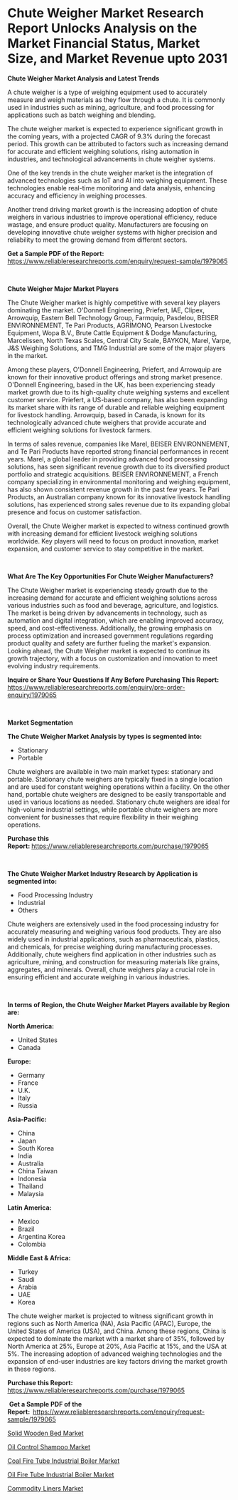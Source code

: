 <p><h1>Chute Weigher Market Research Report Unlocks Analysis on the Market Financial Status, Market Size, and Market Revenue upto 2031</h1></p><p><strong>Chute Weigher Market Analysis and Latest Trends</strong></p>
<p><p>A chute weigher is a type of weighing equipment used to accurately measure and weigh materials as they flow through a chute. It is commonly used in industries such as mining, agriculture, and food processing for applications such as batch weighing and blending.</p><p>The chute weigher market is expected to experience significant growth in the coming years, with a projected CAGR of 9.3% during the forecast period. This growth can be attributed to factors such as increasing demand for accurate and efficient weighing solutions, rising automation in industries, and technological advancements in chute weigher systems.</p><p>One of the key trends in the chute weigher market is the integration of advanced technologies such as IoT and AI into weighing equipment. These technologies enable real-time monitoring and data analysis, enhancing accuracy and efficiency in weighing processes.</p><p>Another trend driving market growth is the increasing adoption of chute weighers in various industries to improve operational efficiency, reduce wastage, and ensure product quality. Manufacturers are focusing on developing innovative chute weigher systems with higher precision and reliability to meet the growing demand from different sectors.</p></p>
<p><strong>Get a Sample PDF of the Report:&nbsp;</strong> <a href="https://www.reliableresearchreports.com/enquiry/request-sample/1979065">https://www.reliableresearchreports.com/enquiry/request-sample/1979065</a></p>
<p>&nbsp;</p>
<p><strong>Chute Weigher Major Market Players</strong></p>
<p><p>The Chute Weigher market is highly competitive with several key players dominating the market. O'Donnell Engineering, Priefert, IAE, Clipex, Arrowquip, Eastern Bell Technology Group, Farmquip, Pasdelou, BEISER ENVIRONNEMENT, Te Pari Products, AGRİMONO, Pearson Livestocke Equipment, Wopa B.V., Brute Cattle Equipment & Dodge Manufacturing, Marcelissen, North Texas Scales, Central City Scale, BAYKON, Marel, Varpe, J&S Weighing Solutions, and TMG Industrial are some of the major players in the market.</p><p>Among these players, O'Donnell Engineering, Priefert, and Arrowquip are known for their innovative product offerings and strong market presence. O'Donnell Engineering, based in the UK, has been experiencing steady market growth due to its high-quality chute weighing systems and excellent customer service. Priefert, a US-based company, has also been expanding its market share with its range of durable and reliable weighing equipment for livestock handling. Arrowquip, based in Canada, is known for its technologically advanced chute weighers that provide accurate and efficient weighing solutions for livestock farmers.</p><p>In terms of sales revenue, companies like Marel, BEISER ENVIRONNEMENT, and Te Pari Products have reported strong financial performances in recent years. Marel, a global leader in providing advanced food processing solutions, has seen significant revenue growth due to its diversified product portfolio and strategic acquisitions. BEISER ENVIRONNEMENT, a French company specializing in environmental monitoring and weighing equipment, has also shown consistent revenue growth in the past few years. Te Pari Products, an Australian company known for its innovative livestock handling solutions, has experienced strong sales revenue due to its expanding global presence and focus on customer satisfaction. </p><p>Overall, the Chute Weigher market is expected to witness continued growth with increasing demand for efficient livestock weighing solutions worldwide. Key players will need to focus on product innovation, market expansion, and customer service to stay competitive in the market.</p></p>
<p>&nbsp;</p>
<p><strong>What Are The Key Opportunities For Chute Weigher Manufacturers?</strong></p>
<p><p>The Chute Weigher market is experiencing steady growth due to the increasing demand for accurate and efficient weighing solutions across various industries such as food and beverage, agriculture, and logistics. The market is being driven by advancements in technology, such as automation and digital integration, which are enabling improved accuracy, speed, and cost-effectiveness. Additionally, the growing emphasis on process optimization and increased government regulations regarding product quality and safety are further fueling the market's expansion. Looking ahead, the Chute Weigher market is expected to continue its growth trajectory, with a focus on customization and innovation to meet evolving industry requirements.</p></p>
<p><strong>Inquire or Share Your Questions If Any Before Purchasing This Report:</strong> <a href="https://www.reliableresearchreports.com/enquiry/pre-order-enquiry/1979065">https://www.reliableresearchreports.com/enquiry/pre-order-enquiry/1979065</a></p>
<p>&nbsp;</p>
<p><strong>Market Segmentation</strong></p>
<p><strong>The Chute Weigher Market Analysis by types is segmented into:</strong></p>
<p><ul><li>Stationary</li><li>Portable</li></ul></p>
<p><p>Chute weighers are available in two main market types: stationary and portable. Stationary chute weighers are typically fixed in a single location and are used for constant weighing operations within a facility. On the other hand, portable chute weighers are designed to be easily transportable and used in various locations as needed. Stationary chute weighers are ideal for high-volume industrial settings, while portable chute weighers are more convenient for businesses that require flexibility in their weighing operations.</p></p>
<p><strong>Purchase this Report:&nbsp;</strong><a href="https://www.reliableresearchreports.com/purchase/1979065">https://www.reliableresearchreports.com/purchase/1979065</a></p>
<p>&nbsp;</p>
<p><strong>The Chute Weigher Market Industry Research by Application is segmented into:</strong></p>
<p><ul><li>Food Processing Industry</li><li>Industrial</li><li>Others</li></ul></p>
<p><p>Chute weighers are extensively used in the food processing industry for accurately measuring and weighing various food products. They are also widely used in industrial applications, such as pharmaceuticals, plastics, and chemicals, for precise weighing during manufacturing processes. Additionally, chute weighers find application in other industries such as agriculture, mining, and construction for measuring materials like grains, aggregates, and minerals. Overall, chute weighers play a crucial role in ensuring efficient and accurate weighing in various industries.</p></p>
<p>&nbsp;</p>
<p><strong>In terms of Region, the Chute Weigher Market Players available by Region are:</strong></p>
<p>
    <p> <strong> North America: </strong>
        <ul>
            <li>United States</li>
            <li>Canada</li>
        </ul>
        </p> 
    <p> <strong> Europe: </strong>
        <ul>
            <li>Germany</li>
            <li>France</li>
            <li>U.K.</li>
            <li>Italy</li>
            <li>Russia</li>
        </ul>
        </p> 
    <p> <strong> Asia-Pacific: </strong>
        <ul>
            <li>China</li>
            <li>Japan</li>
            <li>South Korea</li>
            <li>India</li>
            <li>Australia</li>
            <li>China Taiwan</li>
            <li>Indonesia</li>
            <li>Thailand</li>
            <li>Malaysia</li>
        </ul>
        </p> 
    <p> <strong> Latin America: </strong>
        <ul>
            <li>Mexico</li>
            <li>Brazil</li>
            <li>Argentina Korea</li>
            <li>Colombia</li>
        </ul>
        </p> 
    <p> <strong> Middle East & Africa: </strong>
        <ul>
            <li>Turkey</li>
            <li>Saudi</li>
            <li>Arabia</li>
            <li>UAE</li>
            <li>Korea</li>
        </ul>
    </p>
    </p>
<p><p>The chute weigher market is projected to witness significant growth in regions such as North America (NA), Asia Pacific (APAC), Europe, the United States of America (USA), and China. Among these regions, China is expected to dominate the market with a market share of 35%, followed by North America at 25%, Europe at 20%, Asia Pacific at 15%, and the USA at 5%. The increasing adoption of advanced weighing technologies and the expansion of end-user industries are key factors driving the market growth in these regions.</p></p>
<p><strong>Purchase this Report: </strong><a href="https://www.reliableresearchreports.com/purchase/1979065">https://www.reliableresearchreports.com/purchase/1979065</a></p>
<p>&nbsp;<strong>Get a Sample PDF of the Report:&nbsp;&nbsp;</strong><a href="https://www.reliableresearchreports.com/enquiry/request-sample/1979065">https://www.reliableresearchreports.com/enquiry/request-sample/1979065</a></p>
<p><strong></strong></p>
<p><p><a href="https://view.publitas.com/reportprime-1/decoding-the-solid-wooden-bed-market-a-deep-dive-into-the-latest-market-trends-market-segmentation-and-competitive-analysis/">Solid Wooden Bed Market</a></p><p><a href="https://view.publitas.com/reportprime-1/oil-control-shampoo-market-provides-a-comprehensive-analysis-including-a-macro-overview-of-the-market-as-well-as-micro-details-such-as-market-size-and-competitive-landscape/">Oil Control Shampoo Market</a></p><p><a href="https://meowing-canidae-761.notion.site/Coal-Fire-Tube-Industrial-Boiler-Market-Analysis-Examines-its-Scope-on-Growth-Opportunities-and-For-17bc7465f17940b384fd510b91273791">Coal Fire Tube Industrial Boiler Market</a></p><p><a href="https://military-diascia-e68.notion.site/Oil-Fire-Tube-Industrial-Boiler-Market-Provides-Detailed-Segmentation-of-this-Market-based-on-Type--6c37513651be476391d5d34113bee3cf">Oil Fire Tube Industrial Boiler Market</a></p><p><a href="https://sudsy-motorcycle-bbc.notion.site/Commodity-Liners-Market-Research-Report-Forecasted-for-Period-from-2024-2031-by-Market-Type-Mark-1511b7e6befb4885bf4a66237734f93f">Commodity Liners Market</a></p></p>